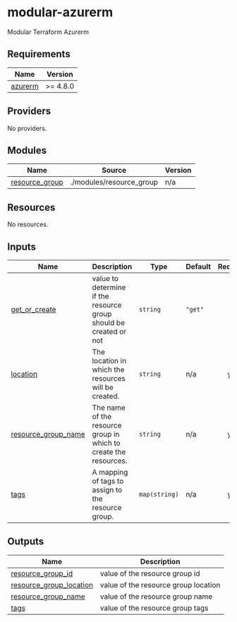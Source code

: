 # modular-azurerm

Modular Terraform Azurerm

<!-- BEGIN_TF_DOCS -->
## Requirements

| Name | Version |
|------|---------|
| <a name="requirement_azurerm"></a> [azurerm](#requirement\_azurerm) | >= 4.8.0 |

## Providers

No providers.

## Modules

| Name | Source | Version |
|------|--------|---------|
| <a name="module_resource_group"></a> [resource\_group](#module\_resource\_group) | ./modules/resource_group | n/a |

## Resources

No resources.

## Inputs

| Name | Description | Type | Default | Required |
|------|-------------|------|---------|:--------:|
| <a name="input_get_or_create"></a> [get\_or\_create](#input\_get\_or\_create) | value to determine if the resource group should be created or not | `string` | `"get"` | no |
| <a name="input_location"></a> [location](#input\_location) | The location in which the resources will be created. | `string` | n/a | yes |
| <a name="input_resource_group_name"></a> [resource\_group\_name](#input\_resource\_group\_name) | The name of the resource group in which to create the resources. | `string` | n/a | yes |
| <a name="input_tags"></a> [tags](#input\_tags) | A mapping of tags to assign to the resource group. | `map(string)` | n/a | yes |

## Outputs

| Name | Description |
|------|-------------|
| <a name="output_resource_group_id"></a> [resource\_group\_id](#output\_resource\_group\_id) | value of the resource group id |
| <a name="output_resource_group_location"></a> [resource\_group\_location](#output\_resource\_group\_location) | value of the resource group location |
| <a name="output_resource_group_name"></a> [resource\_group\_name](#output\_resource\_group\_name) | value of the resource group name |
| <a name="output_tags"></a> [tags](#output\_tags) | value of the resource group tags |
<!-- END_TF_DOCS -->